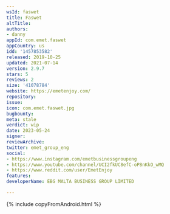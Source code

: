 ```yaml
---
wsId: faswet
title: Faswet
altTitle: 
authors:
- danny
appId: com.emet.faswet
appCountry: us
idd: '1457853582'
released: 2019-10-25
updated: 2021-07-14
version: 2.9.7
stars: 5
reviews: 2
size: '41078784'
website: https://emetenjoy.com/
repository: 
issue: 
icon: com.emet.faswet.jpg
bugbounty: 
meta: stale
verdict: wip
date: 2023-05-24
signer: 
reviewArchive: 
twitter: emet_group_eng
social:
- https://www.instagram.com/emetbusinessgroupeng
- https://www.youtube.com/channel/UCI2fkUC8efC-oP8nKkO_wMQ
- https://www.reddit.com/user/EmetEnjoy
features: 
developerName: EBG MALTA BUSINESS GROUP LIMITED

---
```


{% include copyFromAndroid.html %}